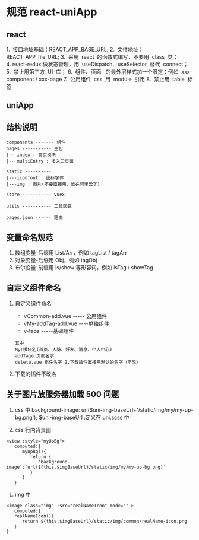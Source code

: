 # 规范 react-uniApp

## react

1.  接口地址基础：REACT_APP_BASE_URL;
2.  文件地址：REACT_APP_file_URL;
3.  采用  react  的函数式编写，不要用  class  类；
4. react-redux:做状态管理，用  useDispatch、useSelector  替代  connect；
5.  禁止用第三方  UI  库；
6.  组件、页面   的最外层样式加一个限定：例如  xxx-component / xxx-page
7.  公用组件  css  用  module  引用
8.  禁止用  table  标签

## uniApp

## 结构说明

```code
components ------- 组件
pages ----------- 主包
|-- index : 首页模块
|-- multiEntry : 多入口页面

static ----------
|---iconfont : 图标字体
|---img : 图片(不要直接用，放在阿里云了)

store ----------- vuex

utils ----------- 工具函数

pages.json ------ 路由
```

## 变量命名规范

1. 数组变量-后缀用 List/Arr，例如 tagList / tagArr
2. 对象变量-后缀用 Obj，例如 tagObj
3. 布尔变量-前缀用 is/show 等形容词，例如 isTag / showTag

## 自定义组件命名

1. 自定义组件命名

   - vCommon-add.vue ----- 公用组件
   - vMy-addTag-add.vue ----单独组件
   - v-tabs -----基础组件

   ```code
   其中
   My:模块名(首页、人脉、好友、消息、个人中心)
   addTage:页面名字
   delete.vue:组件名字 2.下载插件直接用默认的名字（不改）
   ```

2. 下载的插件不改名

## 关于图片放服务器加载 500 问题

1. css 中 background-image: url($uni-img-baseUrl+'/static/img/my/my-up-bg.png');
$uni-img-baseUrl :定义在 uni.scss 中

2. css 行内背景图

```code
<view :style="myUpBg">
   computed:{
      myUpBg(){
         return {
            'background-image':`url(${this.$imgBaseUrl}/static/img/my/my-up-bg.png)`
         }
      }
   }

```

1. img 中

```code
<image class="img" :src="realNameIcon" mode="" >
   computed:{
   realNameIcon(){
      return ${this.$imgBaseUrl}/static/img/common/realName-icon.png
   }
}
```
